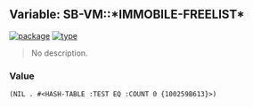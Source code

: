 ## Variable: SB-VM::\*IMMOBILE-FREELIST\*
[![package](https://img.shields.io/badge/Package-SB--VM-5f9ea0.svg?style=social&colorA=999999)](../) [![type](https://img.shields.io/badge/Type-Variable-5f9ea0.svg?style=social&colorA=999999)](../#variable) 

> No description.

### Value
```
(NIL . #<HASH-TABLE :TEST EQ :COUNT 0 {100259B613}>)
```
